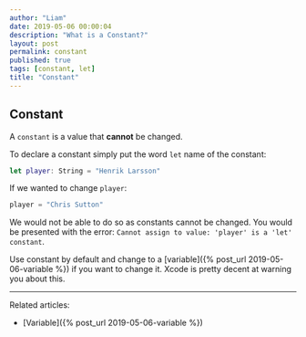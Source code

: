 ```yaml
---
author: "Liam"
date: 2019-05-06 00:00:04
description: "What is a Constant?"
layout: post
permalink: constant
published: true
tags: [constant, let]
title: "Constant"
---
```


## Constant

A `constant` is a value that **cannot** be changed.

To declare a constant simply put the word `let` name of the constant:

```swift
let player: String = "Henrik Larsson"
```

If we wanted to change `player`:

```swift
player = "Chris Sutton"
```

We would not be able to do so as constants cannot be changed. You would be presented with the error: `Cannot assign to value: 'player' is a 'let' constant`.

Use constant by default and change to a [variable]({% post_url 2019-05-06-variable %}) if you want to change it. Xcode is pretty decent at warning you about this.

---

Related articles:
- [Variable]({% post_url 2019-05-06-variable %})
